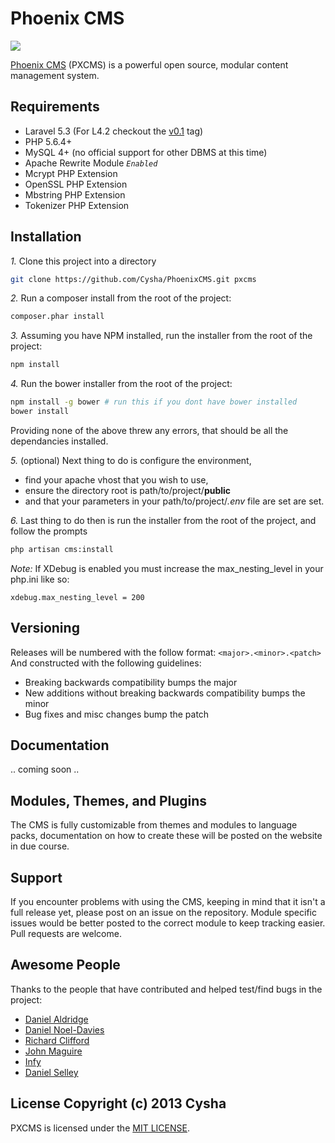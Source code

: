 # Phoenix CMS
[![](http://slack.phoenixcms.org/badge.svg)](http://slack.phoenixcms.org)

[Phoenix CMS](http://phoenixcms.org/) (PXCMS) is a powerful open source, modular content management system.

## Requirements
* Laravel 5.3 (For L4.2 checkout the [v0.1](https://github.com/Cysha/PhoenixCMS/releases/tag/v0.1) tag)
* PHP 5.6.4+
* MySQL 4+ (no official support for other DBMS at this time)
* Apache Rewrite Module *`Enabled`*
* Mcrypt PHP Extension
* OpenSSL PHP Extension
* Mbstring PHP Extension
* Tokenizer PHP Extension

## Installation

*1.*
Clone this project into a directory
```bash
git clone https://github.com/Cysha/PhoenixCMS.git pxcms
```

*2.*
Run a composer install from the root of the project:
```bash
composer.phar install
```

*3.*
Assuming you have NPM installed, run the installer from the root of the project:
```bash
npm install
```

*4.*
Run the bower installer from the root of the project:
```bash
npm install -g bower # run this if you dont have bower installed
bower install
```

Providing none of the above threw any errors, that should be all the dependancies installed.

*5.*
(optional) Next thing to do is configure the environment,

* find your apache vhost that you wish to use,
* ensure the directory root is path/to/project/**public**
* and that your parameters in your path/to/project/*.env* file are set are set.


*6.*
Last thing to do then is run the installer from the root of the project, and follow the prompts
```bash
php artisan cms:install
```

*Note:* If XDebug is enabled you must increase the max_nesting_level in your php.ini like so:
```
xdebug.max_nesting_level = 200
```

## Versioning
Releases will be numbered with the follow format: `<major>.<minor>.<patch>` And constructed with the following guidelines:
- Breaking backwards compatibility bumps the major
- New additions without breaking backwards compatibility bumps the minor
- Bug fixes and misc changes bump the patch

## Documentation
.. coming soon ..

## Modules, Themes, and Plugins
The CMS is fully customizable from themes and modules to language packs, documentation on how to create these will be posted on the website in due course.

## Support
If you encounter problems with using the CMS, keeping in mind that it isn't a full release yet, please post on an issue on the repository.
Module specific issues would be better posted to the correct module to keep tracking easier. Pull requests are welcome.

## Awesome People
Thanks to the people that have contributed and helped test/find bugs in the project:
- [Daniel Aldridge](https://github.com/xLink)
- [Daniel Noel-Davies](https://github.com/NoelDavies)
- [Richard Clifford](https://github.com/richard-clifford)
- [John Maguire](https://github.com/johnmaguire2013)
- [Infy](https://github.com/infyhr)
- [Daniel Selley](https://github.com/danselley)

## License Copyright (c) 2013 Cysha
PXCMS is licensed under the [MIT LICENSE](http://opensource.org/licenses/MIT).

